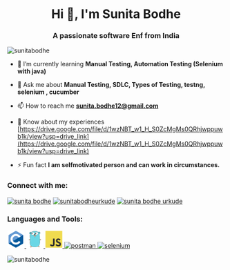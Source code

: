 <h1 align="center">Hi 👋, I'm Sunita Bodhe</h1>
<h3 align="center">A passionate software Enf from India</h3>

<p align="left"> <img src="https://komarev.com/ghpvc/?username=sunitabodhe&label=Profile%20views&color=0e75b6&style=flat" alt="sunitabodhe" /> </p>

- 🌱 I’m currently learning **Manual Testing, Automation Testing (Selenium with java)**

- 💬 Ask me about **Manual Testing, SDLC, Types of Testing, testng, selenium , cucumber**

- 📫 How to reach me **sunita.bodhe12@gmail.com**

- 📄 Know about my experiences [https://drive.google.com/file/d/1wzNBT_w1_H_S0ZcMgMs0QRhjwppuwb1k/view?usp=drive_link](https://drive.google.com/file/d/1wzNBT_w1_H_S0ZcMgMs0QRhjwppuwb1k/view?usp=drive_link)

- ⚡ Fun fact **I am selfmotivated person and can work in circumstances.**

<h3 align="left">Connect with me:</h3>
<p align="left">
<a href="https://linkedin.com/in/sunita bodhe" target="blank"><img align="center" src="https://raw.githubusercontent.com/rahuldkjain/github-profile-readme-generator/master/src/images/icons/Social/linked-in-alt.svg" alt="sunita bodhe" height="30" width="40" /></a>
<a href="https://fb.com/sunitabodheurkude" target="blank"><img align="center" src="https://raw.githubusercontent.com/rahuldkjain/github-profile-readme-generator/master/src/images/icons/Social/facebook.svg" alt="sunitabodheurkude" height="30" width="40" /></a>
<a href="https://instagram.com/sunita bodhe urkude" target="blank"><img align="center" src="https://raw.githubusercontent.com/rahuldkjain/github-profile-readme-generator/master/src/images/icons/Social/instagram.svg" alt="sunita bodhe urkude" height="30" width="40" /></a>
</p>

<h3 align="left">Languages and Tools:</h3>
<p align="left"> <a href="https://www.cprogramming.com/" target="_blank" rel="noreferrer"> <img src="https://raw.githubusercontent.com/devicons/devicon/master/icons/c/c-original.svg" alt="c" width="40" height="40"/> </a> <a href="https://golang.org" target="_blank" rel="noreferrer"> <img src="https://raw.githubusercontent.com/devicons/devicon/master/icons/go/go-original.svg" alt="go" width="40" height="40"/> </a> <a href="https://developer.mozilla.org/en-US/docs/Web/JavaScript" target="_blank" rel="noreferrer"> <img src="https://raw.githubusercontent.com/devicons/devicon/master/icons/javascript/javascript-original.svg" alt="javascript" width="40" height="40"/> </a> <a href="https://postman.com" target="_blank" rel="noreferrer"> <img src="https://www.vectorlogo.zone/logos/getpostman/getpostman-icon.svg" alt="postman" width="40" height="40"/> </a> <a href="https://www.selenium.dev" target="_blank" rel="noreferrer"> <img src="https://raw.githubusercontent.com/detain/svg-logos/780f25886640cef088af994181646db2f6b1a3f8/svg/selenium-logo.svg" alt="selenium" width="40" height="40"/> </a> </p>

<p><img align="center" src="https://github-readme-stats.vercel.app/api/top-langs?username=sunitabodhe&show_icons=true&locale=en&layout=compact" alt="sunitabodhe" /></p>
